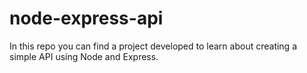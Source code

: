 # node-express-api
In this repo you can find a project developed to learn about creating a simple API using Node and Express. 
